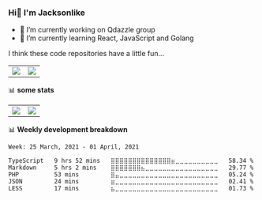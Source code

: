 ### Hi👋 I'm Jacksonlike

- 🔭 I’m currently working on Qdazzle group
- 🌱 I’m currently learning React, JavaScript and Golang


I think these code repositories have a little fun...

<table>
  <tbody>
    <tr>
      <td>
        <a href="https://github.com/Jacksonlike/source-code-redux">
          <img align="center" src="https://github-readme-stats.vercel.app/api/pin/?username=Jacksonlike&repo=source-code-redux&theme=buefy" />
        </a>
      </td>
       <td>
        <a href="https://github.com/Jacksonlike/translate-commandline">
          <img align="center" src="https://github-readme-stats.vercel.app/api/pin/?username=Jacksonlike&repo=translate-commandline&theme=buefy" />
        </a>
      </td>
    </tr>
  </tbody>
</table>

📊 **some stats**

<table>
  <tbody>
    <tr>
      <td>
          <img align="center" src="https://github-readme-stats.vercel.app/api?username=Jacksonlike&theme=buefy&show_icons=true" />
      </td>
       <td>
          <img align="center" src="https://github-readme-stats.vercel.app/api/top-langs/?username=Jacksonlike&theme=buefy&layout=compact" />
      </td>
    </tr>
  </tbody>
</table>

📊 **Weekly development breakdown**

<!--START_SECTION:waka-->
```text
Week: 25 March, 2021 - 01 April, 2021

TypeScript   9 hrs 52 mins   ⣿⣿⣿⣿⣿⣿⣿⣿⣿⣿⣿⣿⣿⣿⣶⣀⣀⣀⣀⣀⣀⣀⣀⣀⣀   58.34 % 
Markdown     5 hrs 2 mins    ⣿⣿⣿⣿⣿⣿⣿⣦⣀⣀⣀⣀⣀⣀⣀⣀⣀⣀⣀⣀⣀⣀⣀⣀⣀   29.77 % 
PHP          53 mins         ⣿⣤⣀⣀⣀⣀⣀⣀⣀⣀⣀⣀⣀⣀⣀⣀⣀⣀⣀⣀⣀⣀⣀⣀⣀   05.24 % 
JSON         24 mins         ⣶⣀⣀⣀⣀⣀⣀⣀⣀⣀⣀⣀⣀⣀⣀⣀⣀⣀⣀⣀⣀⣀⣀⣀⣀   02.41 % 
LESS         17 mins         ⣦⣀⣀⣀⣀⣀⣀⣀⣀⣀⣀⣀⣀⣀⣀⣀⣀⣀⣀⣀⣀⣀⣀⣀⣀   01.73 % 
```
<!--END_SECTION:waka-->
